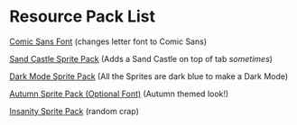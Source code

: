 # Resource Pack List

[Comic Sans Font](../ComicSans.md) (changes letter font to Comic Sans)

[Sand Castle Sprite Pack](../Sandcastle.md) (Adds a Sand Castle on top of tab *sometimes*)

[Dark Mode Sprite Pack](../DarkMode.md) (All the Sprites are dark blue to make a Dark Mode)

[Autumn Sprite Pack (Optional Font)](../AutumnSpritePack.md) (Autumn themed look!)

[Insanity Sprite Pack](../InsanitySpritePack.md) (random crap)

